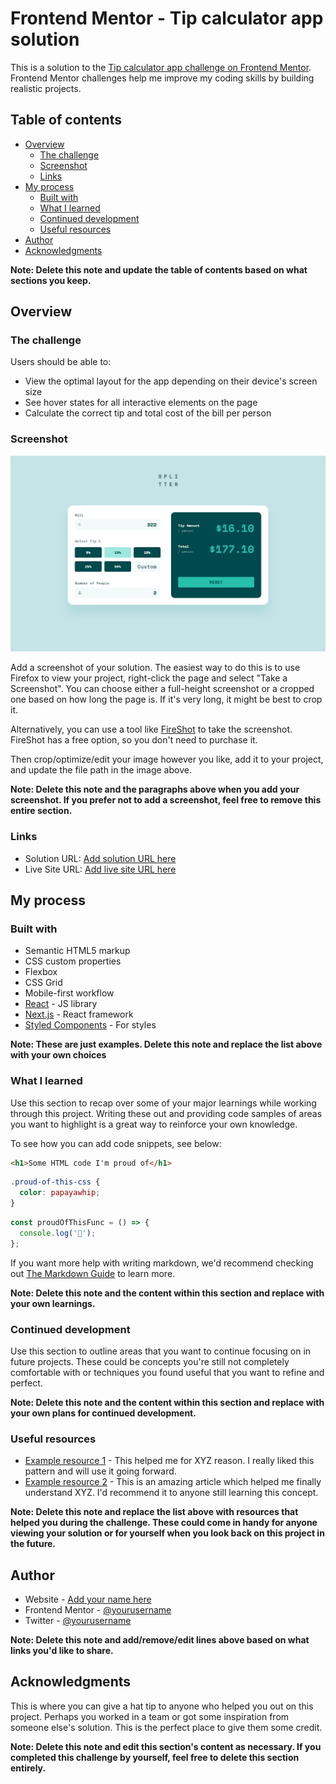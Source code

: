 # Frontend Mentor - Tip calculator app solution

This is a solution to the
[Tip calculator app challenge on Frontend Mentor](https://www.frontendmentor.io/challenges/tip-calculator-app-ugJNGbJUX).
Frontend Mentor challenges help me improve my coding skills by building realistic projects.

## Table of contents

- [Overview](#overview)
  - [The challenge](#the-challenge)
  - [Screenshot](#screenshot)
  - [Links](#links)
- [My process](#my-process)
  - [Built with](#built-with)
  - [What I learned](#what-i-learned)
  - [Continued development](#continued-development)
  - [Useful resources](#useful-resources)
- [Author](#author)
- [Acknowledgments](#acknowledgments)

**Note: Delete this note and update the table of contents based on what sections you keep.**

## Overview

### The challenge

Users should be able to:

- View the optimal layout for the app depending on their device's screen size
- See hover states for all interactive elements on the page
- Calculate the correct tip and total cost of the bill per person

### Screenshot

![](./public/screenshot.png)

Add a screenshot of your solution. The easiest way to do this is to use Firefox to view your
project, right-click the page and select "Take a Screenshot". You can choose either a full-height
screenshot or a cropped one based on how long the page is. If it's very long, it might be best to
crop it.

Alternatively, you can use a tool like [FireShot](https://getfireshot.com/) to take the screenshot.
FireShot has a free option, so you don't need to purchase it.

Then crop/optimize/edit your image however you like, add it to your project, and update the file
path in the image above.

**Note: Delete this note and the paragraphs above when you add your screenshot. If you prefer not to
add a screenshot, feel free to remove this entire section.**

### Links

- Solution URL: [Add solution URL here](https://your-solution-url.com)
- Live Site URL: [Add live site URL here](https://your-live-site-url.com)

## My process

### Built with

- Semantic HTML5 markup
- CSS custom properties
- Flexbox
- CSS Grid
- Mobile-first workflow
- [React](https://reactjs.org/) - JS library
- [Next.js](https://nextjs.org/) - React framework
- [Styled Components](https://styled-components.com/) - For styles

**Note: These are just examples. Delete this note and replace the list above with your own choices**

### What I learned

Use this section to recap over some of your major learnings while working through this project.
Writing these out and providing code samples of areas you want to highlight is a great way to
reinforce your own knowledge.

To see how you can add code snippets, see below:

```html
<h1>Some HTML code I'm proud of</h1>
```

```css
.proud-of-this-css {
  color: papayawhip;
}
```

```js
const proudOfThisFunc = () => {
  console.log('🎉');
};
```

If you want more help with writing markdown, we'd recommend checking out
[The Markdown Guide](https://www.markdownguide.org/) to learn more.

**Note: Delete this note and the content within this section and replace with your own learnings.**

### Continued development

Use this section to outline areas that you want to continue focusing on in future projects. These
could be concepts you're still not completely comfortable with or techniques you found useful that
you want to refine and perfect.

**Note: Delete this note and the content within this section and replace with your own plans for
continued development.**

### Useful resources

- [Example resource 1](https://www.example.com) - This helped me for XYZ reason. I really liked this
  pattern and will use it going forward.
- [Example resource 2](https://www.example.com) - This is an amazing article which helped me finally
  understand XYZ. I'd recommend it to anyone still learning this concept.

**Note: Delete this note and replace the list above with resources that helped you during the
challenge. These could come in handy for anyone viewing your solution or for yourself when you look
back on this project in the future.**

## Author

- Website - [Add your name here](https://www.your-site.com)
- Frontend Mentor - [@yourusername](https://www.frontendmentor.io/profile/yourusername)
- Twitter - [@yourusername](https://www.twitter.com/yourusername)

**Note: Delete this note and add/remove/edit lines above based on what links you'd like to share.**

## Acknowledgments

This is where you can give a hat tip to anyone who helped you out on this project. Perhaps you
worked in a team or got some inspiration from someone else's solution. This is the perfect place to
give them some credit.

**Note: Delete this note and edit this section's content as necessary. If you completed this
challenge by yourself, feel free to delete this section entirely.**
